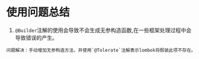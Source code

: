 # 使用问题总结
1. `@Builder`注解的使用会导致不会生成无参构造函数,在一些框架处理过程中会导致错误的产生。
```
问题解决：手动增加无参构造方法，并使用`@Tolerate`注解表示lombok将假装此项不存在。
```